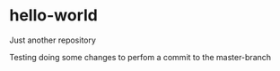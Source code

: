 # hello-world
Just another repository

Testing doing some changes to perfom a commit to the master-branch 


